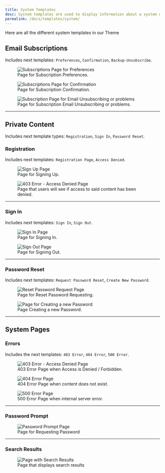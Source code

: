```yaml
---
title: System Templates
desc: System templates are used to display information about a system or a service.
permalink: /docs/templates/system/
---
```


Here are all the different system templates in our Theme

## Email Subscriptions

Includes next templates: `Preferences`, `Confirmation`, `Backup-Unsubscribe`.

<figure>
  <img src="./subscription-preferences.png" alt="Subscriptions Page for Preferences" eleventy:widths="500">
  <figcaption>Page for Subscription Preferences.</figcaption>
</figure>

<figure>
  <img src="./subscription-confirmation.png" alt="Subscriptions Page for Confirmation" eleventy:widths="500">
  <figcaption>Page for Subscription Confirmation.</figcaption>
</figure>

<figure>
  <img src="./unsubscribe.png" alt="Subscription Page for Email Unsubscribing or problems" eleventy:widths="500">
  <figcaption>Page for Subscription Email Unsubscribing or problems.</figcaption>
</figure>

---

## Private Content

Includes next template types: `Registration`, `Sign In`, `Password Reset`.

### Registration

Includes next templates: `Registration Page`, `Access Denied`.

<figure>
  <img src="./register.png" alt="Sign Up Page" eleventy:widths="500">
  <figcaption>Page for Signing Up.</figcaption>
</figure>

<figure>
  <img src="./403.png" alt="403 Error - Access Denied Page" eleventy:widths="500">
  <figcaption>Page that users will see if access to said content has been denied.</figcaption>
</figure>

---

### Sign In

Includes next templates: `Sign In`, `Sign Out`.

<figure>
  <img src="./login.png" alt="Sign In Page" eleventy:widths="500">
  <figcaption>Page for Signing In.</figcaption>
</figure>

<figure>
  <img src="./logout.png" alt="Sign Out Page" eleventy:widths="500">
  <figcaption>Page for Signing Out.</figcaption>
</figure>

---

### Password Reset

Includes next templates: `Request Password Reset`, `Create New Password`.

<figure>
  <img src="./reset-password-request.png" alt="Reset Password Request Page" eleventy:widths="500">
  <figcaption>Page for Reset Password Requesting.</figcaption>
</figure>

<figure>
  <img src="./reset-password.png" alt="Page for Creating a new Password" eleventy:widths="500">
  <figcaption>Page Creating a new Password.</figcaption>
</figure>

---

## System Pages

### Errors

Includes the next templates: `403 Error`, `404 Error`, `500 Error`.

<figure>
  <img src="./403.png" alt="403 Error - Access Denied Page" eleventy:widths="500">
  <figcaption>403 Error Page when Access is Denied / Forbidden.</figcaption>
</figure>

<figure>
  <img src="./404.png" alt="404 Error Page" eleventy:widths="500">
  <figcaption>404 Error Page when content does not exist.</figcaption>
</figure>

<figure>
  <img src="./500.png" alt="500 Error Page" eleventy:widths="500">
  <figcaption>500 Error Page when internal server error.</figcaption>
</figure>

---

### Password Prompt

<figure>
  <img src="./password-prompt.png" alt="Password Prompt Page" eleventy:widths="500">
  <figcaption>Page for Requesting Password</figcaption>
</figure>

---

### Search Results

<figure>
  <img src="./search-results.png" alt="Page with Search Results" eleventy:widths="500">
  <figcaption>Page that displays search results</figcaption>
</figure>

